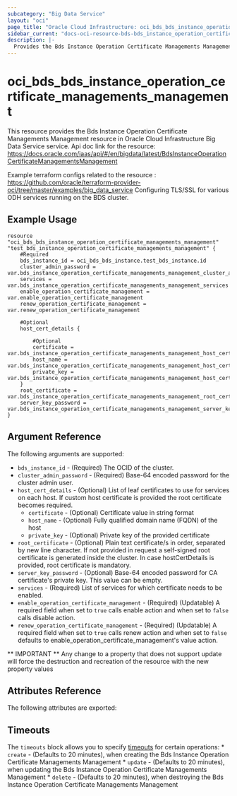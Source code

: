 ```yaml
---
subcategory: "Big Data Service"
layout: "oci"
page_title: "Oracle Cloud Infrastructure: oci_bds_bds_instance_operation_certificate_managements_management"
sidebar_current: "docs-oci-resource-bds-bds_instance_operation_certificate_managements_management"
description: |-
  Provides the Bds Instance Operation Certificate Managements Management resource in Oracle Cloud Infrastructure Big Data Service service
---
```


# oci_bds_bds_instance_operation_certificate_managements_management
This resource provides the Bds Instance Operation Certificate Managements Management resource in Oracle Cloud Infrastructure Big Data Service service.
Api doc link for the resource: https://docs.oracle.com/iaas/api/#/en/bigdata/latest/BdsInstanceOperationCertificateManagementsManagement

Example terraform configs related to the resource : https://github.com/oracle/terraform-provider-oci/tree/master/examples/big_data_service
Configuring TLS/SSL for various ODH services running on the BDS cluster.


## Example Usage

```hcl
resource "oci_bds_bds_instance_operation_certificate_managements_management" "test_bds_instance_operation_certificate_managements_management" {
	#Required
	bds_instance_id = oci_bds_bds_instance.test_bds_instance.id
	cluster_admin_password = var.bds_instance_operation_certificate_managements_management_cluster_admin_password
	services = var.bds_instance_operation_certificate_managements_management_services
	enable_operation_certificate_management = var.enable_operation_certificate_management
	renew_operation_certificate_management = var.renew_operation_certificate_management

	#Optional
	host_cert_details {

		#Optional
		certificate = var.bds_instance_operation_certificate_managements_management_host_cert_details_certificate
		host_name = var.bds_instance_operation_certificate_managements_management_host_cert_details_host_name
		private_key = var.bds_instance_operation_certificate_managements_management_host_cert_details_private_key
	}
	root_certificate = var.bds_instance_operation_certificate_managements_management_root_certificate
	server_key_password = var.bds_instance_operation_certificate_managements_management_server_key_password
}
```

## Argument Reference

The following arguments are supported:

* `bds_instance_id` - (Required) The OCID of the cluster.
* `cluster_admin_password` - (Required) Base-64 encoded password for the cluster admin user.
* `host_cert_details` - (Optional) List of leaf certificates to use for services on each host. If custom host certificate is provided the root certificate becomes required.
	* `certificate` - (Optional) Certificate value in string format
	* `host_name` - (Optional) Fully qualified domain name (FQDN) of the host
	* `private_key` - (Optional) Private key of the provided certificate
* `root_certificate` - (Optional) Plain text certificate/s in order, separated by new line character. If not provided in request a self-signed root certificate is generated inside the cluster. In case hostCertDetails is provided, root certificate is mandatory.
* `server_key_password` - (Optional) Base-64 encoded password for CA certificate's private key. This value can be empty.
* `services` - (Required) List of services for which certificate needs to be enabled.
* `enable_operation_certificate_management` - (Required) (Updatable) A required field when set to `true` calls enable action and when set to `false` calls disable action.
* `renew_operation_certificate_management` - (Required) (Updatable) A required field when set to `true` calls renew action and when set to `false` defaults to enable_operation_certificate_management's value action.


** IMPORTANT **
Any change to a property that does not support update will force the destruction and recreation of the resource with the new property values

## Attributes Reference

The following attributes are exported:


## Timeouts

The `timeouts` block allows you to specify [timeouts](https://registry.terraform.io/providers/oracle/oci/latest/docs/guides/changing_timeouts) for certain operations:
	* `create` - (Defaults to 20 minutes), when creating the Bds Instance Operation Certificate Managements Management
	* `update` - (Defaults to 20 minutes), when updating the Bds Instance Operation Certificate Managements Management
	* `delete` - (Defaults to 20 minutes), when destroying the Bds Instance Operation Certificate Managements Management
